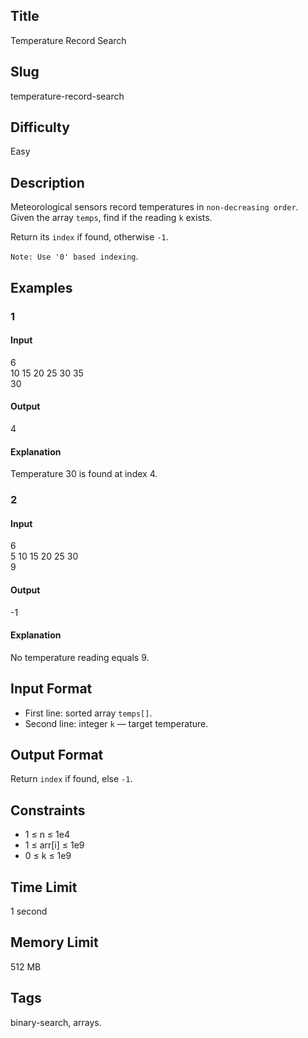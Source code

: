 ## Title

Temperature Record Search

## Slug

temperature-record-search

## Difficulty

Easy

## Description

Meteorological sensors record temperatures in `non-decreasing order`.  
Given the array `temps`, find if the reading `k` exists.  

Return its `index` if found, otherwise `-1`.  

`Note: Use '0' based indexing`.

## Examples

### 1

#### Input

6  
10 15 20 25 30 35  
30

#### Output

4

#### Explanation

Temperature 30 is found at index 4.

### 2

#### Input

6  
5 10 15 20 25 30  
9

#### Output

-1

#### Explanation

No temperature reading equals 9.

## Input Format  

- First line: sorted array `temps[]`.  
- Second line: integer `k` — target temperature.

## Output Format  

Return `index` if found, else `-1`.

## Constraints  

- 1 ≤ n ≤ 1e4  
- 1 ≤ arr[i] ≤ 1e9  
- 0 ≤ k ≤ 1e9  

## Time Limit

1 second

## Memory Limit

512 MB

## Tags

binary-search, arrays.
